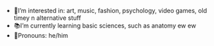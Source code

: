 
- 👀I’m interested in: art, music, fashion, psychology, video games, old timey n alternative stuff
- 📚I’m currently learning basic sciences, such as anatomy ew ew 
 - 🌱Pronouns: he/him
